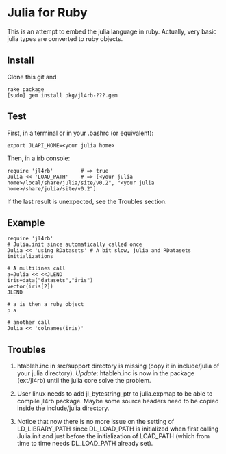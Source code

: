 # Julia for Ruby

This is an attempt to embed the julia language in ruby. Actually, very basic julia types are converted to ruby objects.


## Install

Clone this git and

	rake package
	[sudo] gem install pkg/jl4rb-???.gem
		

## Test

First, in a terminal or in your .bashrc (or equivalent):

	export JLAPI_HOME=<your julia home>

Then, in a irb console:

```{.ruby execute="false"}
require 'jl4rb'			# => true
Julia << 'LOAD_PATH'	# => [<your julia home>/local/share/julia/site/v0.2", "<your julia home>/share/julia/site/v0.2"]
```

If the last result is unexpected, see the Troubles section.

## Example
```{.ruby execute="false"}
require 'jl4rb'
# Julia.init since automatically called once
Julia << 'using RDatasets' # A bit slow, julia and RDatasets initializations

# A multilines call 
a=Julia << <<JLEND
iris=data("datasets","iris")
vector(iris[2])
JLEND

# a is then a ruby object
p a

# another call
Julia << 'colnames(iris)'
```

## Troubles

1. htableh.inc in src/support directory is missing (copy it in include/julia of your julia directory). 
*Update*: htableh.inc is now in the package (ext/jl4rb) until the julia core solve the problem.

2. User linux needs to add jl_bytestring_ptr to julia.expmap to be able to compile jl4rb package. Maybe some source headers need to be copied inside the include/julia directory. 

3. Notice that now there is no more issue on the setting of LD_LIBRARY_PATH since DL_LOAD_PATH is initialized when first calling Julia.init and just before the initialization of LOAD_PATH (which from time to time needs DL_LOAD_PATH already set).

